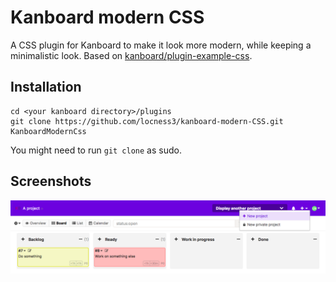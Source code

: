 # Kanboard modern CSS
A CSS plugin for Kanboard to make it look more modern, while keeping a minimalistic look.
Based on [kanboard/plugin-example-css](https://github.com/kanboard/plugin-example-css).

## Installation
```
cd <your kanboard directory>/plugins
git clone https://github.com/locness3/kanboard-modern-CSS.git KanboardModernCss
```
You might need to run `git clone` as sudo.

## Screenshots
![Plugin screenshot](/screenshots/main.png)
